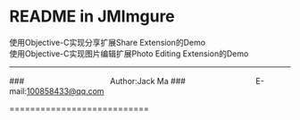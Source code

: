README in JMImgure
===========================
使用Objective-C实现分享扩展Share Extension的Demo<br/>
使用Objective-C实现图片编辑扩展Photo Editing Extension的Demo

****
###　　　　　　　　　　　Author:Jack Ma
###　　　　　　　　　E-mail:100858433@qq.com

===========================
